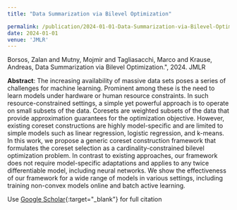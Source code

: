 ```yaml
---
title: "Data Summarization via Bilevel Optimization"

permalink: /publication/2024-01-01-Data-Summarization-via-Bilevel-Optimization
date: 2024-01-01
venue: 'JMLR'
---
```


Borsos, Zalan and Mutny, Mojmir and Tagliasacchi, Marco and Krause, Andreas, Data Summarization via Bilevel Optimization.", 2024. JMLR

**Abstract**: The increasing availability of massive data sets poses a series of challenges for machine learning. Prominent among these is the need to learn models under hardware or human resource constraints. In such resource-constrained settings, a simple yet powerful approach is to operate on small subsets of the data. Coresets are weighted subsets of the data that provide approximation guarantees for the optimization objective. However, existing coreset constructions are highly model-specific and are limited to simple models such as linear regression, logistic regression, and k-means. In this work, we propose a generic coreset construction framework that formulates the coreset selection as a cardinality-constrained bilevel optimization problem. In contrast to existing approaches, our framework does not require model-specific adaptations and applies to any twice differentiable model, including neural networks. We show the effectiveness of our framework for a wide range of models in various settings, including training non-convex models online and batch active learning.

Use [Google Scholar](https://scholar.google.com/scholar?q=Data+Summarization+via+Bilevel+Optimization){:target="_blank"} for full citation<!--more-->